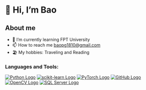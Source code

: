 #   👋 Hi, I’m Bao

## About me
- 🌱 I’m currently learning FPT University
- 📫 How to reach me baopg1810@gmail.com
- 🏖 My hobbies: Traveling and Reading

<h3 align="left">Languages and Tools:</h3>

[![Python Logo](https://img.shields.io/badge/Python-3776AB?style=for-the-badge&logo=python&logoColor=blue&color=333333)](https://www.python.org/)
[![scikit-learn Logo](https://img.shields.io/badge/scikit_learn-F7931E?style=for-the-badge&logo=scikit-learn&logoColor=blue&color=333333)](https://scikit-learn.org/)
[![PyTorch Logo](https://img.shields.io/badge/PyTorch-EE4C2C?style=for-the-badge&logo=pytorch&logoColor=red&color=333333)](https://pytorch.org/)
[![GitHub Logo](https://img.shields.io/badge/GitHub-181717?style=for-the-badge&logo=github&logoColor=orange&color=333333)](https://github.com/)
[![OpenCV Logo](https://img.shields.io/badge/OpenCV-5C3EE8?style=for-the-badge&logo=opencv&logoColor=white&color=333333)](https://opencv.org/)
[![SQL Server Logo](https://img.shields.io/badge/SQL_Server-CC2927?style=for-the-badge&logo=microsoftsqlserver&logoColor=blue&color=333333)](https://www.microsoft.com/en-us/sql-server)
<!---
baopg1810/baopg1810 is a ✨ special ✨ repository because its `README.md` (this file) appears on your GitHub profile.
You can click the Preview link to take a look at your changes.
--->
